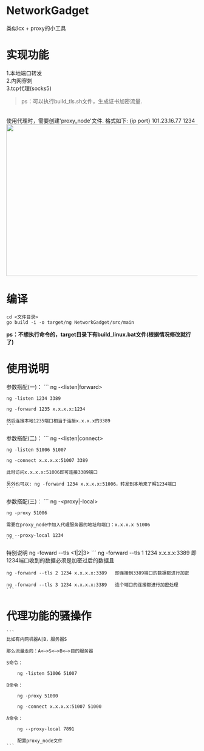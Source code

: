 # NetworkGadget

类似lcx + proxy的小工具  



# 实现功能

1.本地端口转发  
2.内网穿刺  
3.tcp代理(socks5)

> ps：可以执行build_tls.sh文件，生成证书加密流量.

<br/>
使用代理时，需要创建'proxy_node'文件.  
格式如下:  
{ip port}  
101.23.16.77 1234  



<img src="https://i.niupic.com/images/2020/07/06/8mYM.png" alt="" width="833" height="399" data-load="full" style="">



# 编译

```
cd <文件目录>
go build -i -o target/ng NetworkGadget/src/main
```

**ps：不想执行命令的，target目录下有build_linux.bat文件(根据情况修改就行了)**



# 使用说明

参数搭配(一)：
	```
  	ng -<listen|forward>

	ng -listen 1234 3389

	ng -forward 1235 x.x.x.x:1234

	然后连接本地1235端口相当于连接x.x.x.x的3389
	```
参数搭配(二)：
	```
	ng -<listen|connect>

	ng -listen 51006 51007

	ng -connect x.x.x.x:51007 3389

	此时访问x.x.x.x:51006即可连接3389端口

	另外也可以: ng -forward 1234 x.x.x.x:51006，转发到本地来了解1234端口
	```
参数搭配(三)：
	```
	ng -<proxy|-local>

	ng -proxy 51006

	需要在proxy_node中加入代理服务器的地址和端口：x.x.x.x 51006

	ng --proxy-local 1234
	```


特别说明 ng -foward --tls <1|2|3>
	```
	ng -forward --tls 1 1234 x.x.x.x:3389	即1234端口收到的数据必须是加密过后的数据且

	ng -forward --tls 2 1234 x.x.x.x:3389	即连接到3389端口的数据都进行加密

 	ng -forward --tls 3 1234 x.x.x.x:3389 	连个端口的连接都进行加密处理
	```

# 代理功能的骚操作
	```
	比如有内网机器A|B，服务器S

	那么流量走向：A<—>S<—>B<—>目的服务器

	S命令：

		ng -listen 51006 51007	

	B命令：

		ng -proxy 51000

		ng -connect x.x.x.x:51007 51000

	A命令：

		ng --proxy-local 7891

		配置proxy_node文件
	```
